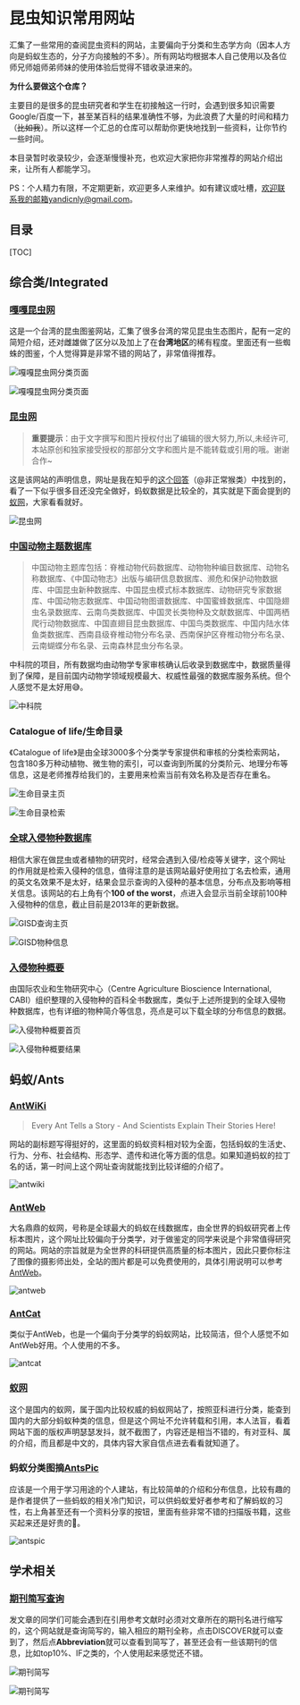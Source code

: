 # 昆虫知识常用网站



汇集了一些常用的查阅昆虫资料的网站，主要偏向于分类和生态学方向（因本人方向是蚂蚁生态的，分子方向接触的不多）。所有网站均根据本人自己使用以及各位师兄师姐师弟师妹的使用体验后觉得不错收录进来的。

**为什么要做这个仓库？**

主要目的是很多的昆虫研究者和学生在初接触这一行时，会遇到很多知识需要Google/百度一下，甚至某百科的结果准确性不够，为此浪费了大量的时间和精力（~~比如我~~）。所以这样一个汇总的仓库可以帮助你更快地找到一些资料，让你节约一些时间。

本目录暂时收录较少，会逐渐慢慢补充，也欢迎大家把你非常推荐的网站介绍出来，让所有人都能学习。

PS：个人精力有限，不定期更新，欢迎更多人来维护。如有建议或吐槽，欢迎联系我的邮箱yandicnly@gmail.com。

## 目录

[TOC]



## 综合类/Integrated

### [嘎嘎昆虫网](http://gaga.biodiv.tw/9701bx/in5.htm)

这是一个台湾的昆虫图鉴网站，汇集了很多台湾的常见昆虫生态图片，配有一定的简短介绍，还对雌雄做了区分以及加上了在**台湾地区**的稀有程度。里面还有一些蜘蛛的图鉴，个人觉得算是非常不错的网站了，非常值得推荐。

![嘎嘎昆虫网分类页面](Image/gaga01.png)

![嘎嘎昆虫网分类页面](Image/gaga02.png)

### [昆虫网](http://www.insects.site/index.html)

> **重要提示**：由于文字撰写和图片授权付出了编辑的很大努力,所以,未经许可,本站原创和独家接受授权的那部分文字和图片是不能转载或引用的哦。谢谢合作~

这是该网站的声明信息，网址是我在知乎的[这个回答](https://www.zhihu.com/question/335047213/answer/751746737)（@非正常猴类）中找到的，看了一下似乎很多目还没完全做好，蚂蚁数据是比较全的，其实就是下面会提到的[蚁网](#蚁网)，大家看看就好。

![昆虫网](Image/insect01.png)

### [中国动物主题数据库](http://www.zoology.csdb.cn/page/index.vpage)

> 中国动物主题库包括：脊椎动物代码数据库、动物物种编目数据库、动物名称数据库、《中国动物志》出版与编研信息数据库、濒危和保护动物数据库、中国昆虫新种数据库、中国昆虫模式标本数据库、动物研究专家数据库、中国动物志数据库、中国动物图谱数据库、中国蜜蜂数据库、中国隐翅虫名录数据库、云南鸟类数据库、中国灵长类物种及文献数据库、中国两栖爬行动物数据库、中国直翅目昆虫数据库、中国鸟类数据库、中国内陆水体鱼类数据库、西南县级脊椎动物分布名录、西南保护区脊椎动物分布名录、云南蝴蝶分布名录、云南森林昆虫分布名录。

中科院的项目，所有数据均由动物学专家审核确认后收录到数据库中，数据质量得到了保障，是目前国内动物学领域规模最大、权威性最强的数据库服务系统。但个人感觉不是太好用😅。

![中科院](Image/zhongkeyuan01.png)

### Catalogue of life/生命目录

《Catalogue of life》是由全球3000多个分类学专家提供和审核的分类检索网站，包含180多万种动植物、微生物的索引，可以查询到所属的分类阶元、地理分布等信息，这是老师推荐给我们的，主要用来检索当前有效名称及是否存在重名。

![生命目录主页](Image/COF01.png)

![生命目录检索](Image/COF02.png)

### [全球入侵物种数据库](http://www.iucngisd.org/gisd/)

相信大家在做昆虫或者植物的研究时，经常会遇到入侵/检疫等关键字，这个网址的作用就是检索入侵种的信息，值得注意的是该网站最好使用拉丁名去检索，通用的英文名效果不是太好，结果会显示查询的入侵种的基本信息，分布点及影响等相关信息。该网站的右上角有个**100 of the worst**，点进入会显示当前全球前100种入侵物种的信息，截止目前是2013年的更新数据。

![GISD查询主页](Image/gisd01.png)

![GISD物种信息](Image/gisd02.png)

### [入侵物种概要](https://www.cabi.org/isc/datasheet/45082)

由国际农业和生物研究中心（Centre Agriculture Bioscience International, CABI）组织整理的入侵物种的百科全书数据库，类似于上述所提到的全球入侵物种数据库，也有详细的物种简介等信息，亮点是可以下载全球的分布信息的数据。

![入侵物种概要首页](Image/ISC01.png)

![入侵物种概要结果](Image/ISC02.png)

## 蚂蚁/Ants

### [AntWiKi](https://www.antwiki.org/wiki/Welcome_to_AntWiki)

> Every Ant Tells a Story - And Scientists Explain Their Stories Here!

网站的副标题写得挺好的，这里面的蚂蚁资料相对较为全面，包括蚂蚁的生活史、行为、分布、社会结构、形态学、遗传和进化等方面的信息。如果知道蚂蚁的拉丁名的话，第一时间上这个网址查询就能找到比较详细的介绍了。

![antwiki](Image/antwiki01.png)

### [AntWeb](https://www.antweb.org/)

大名鼎鼎的蚁网，号称是全球最大的蚂蚁在线数据库，由全世界的蚂蚁研究者上传标本图片，这个网址比较偏向于分类学，对于做鉴定的同学来说是个非常值得研究的网站。网站的宗旨就是为全世界的科研提供高质量的标本图片，因此只要你标注了图像的摄影师出处，全站的图片都是可以免费使用的，具体引用说明可以参考[AntWeb](https://www.antweb.org/citing_antweb.jsp)。

![antweb](Image/antweb01.png)

### [AntCat](https://antcat.org/)

类似于AntWeb，也是一个偏向于分类学的蚂蚁网站，比较简洁，但个人感觉不如AntWeb好用。个人使用的不多。

![antcat](Image/antcat01.png)

### [蚁网](http://www.ants-china.com/index.html)

这个是国内的蚁网，属于国内比较权威的蚂蚁网站了，按照亚科进行分类，能查到国内的大部分蚂蚁种类的信息，但是这个网址不允许转载和引用，本人法盲，看着网站下面的版权声明瑟瑟发抖，就不截图了，内容还是相当不错的，有对亚科、属的介绍，而且都是中文的，具体内容大家自信点进去看看就知道了。

### 蚂蚁分类图摘[AntsPic](http://www.antspic.com/)

应该是一个用于学习用途的个人建站，有比较简单的介绍和分布信息，比较有趣的是作者提供了一些蚂蚁的相关冷门知识，可以供蚂蚁爱好者参考和了解蚂蚁的习性，右上角甚至还有一个资料分享的按钮，里面有些非常不错的扫描版书籍，这些买起来还是好贵的👀。

![antspic](Image/antspic01.png)

## 学术相关

### [期刊简写查询](https://academic-accelerator.com/)

发文章的同学们可能会遇到在引用参考文献时必须对文章所在的期刊名进行缩写的，这个网站就是查询简写的，输入相应的期刊全称，点击DISCOVER就可以查到了，然后点**Abbreviation**就可以查看到简写了，甚至还会有一些该期刊的信息，比如top10%、IF之类的，个人使用起来感觉还不错。

![期刊简写](Image/AcademicAccelerator01.png)

![期刊简写](Image/AcademicAccelerator02.png)


